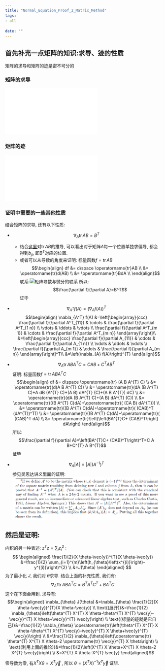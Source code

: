 ```yaml
---
title: "Normal_Equation_Proof_2_Matrix_Method"
tags:
- all

date: ""
---
```

## 首先补充一点矩阵的知识:求导、迹的性质

矩阵的求导和矩阵的迹是密不可分的

### 矩阵的求导

![矩阵的求导](notes/2021/2021.8/矩阵的求导.md)

### 矩阵的迹

![矩阵迹的性质](notes/2021/2021.8/矩阵迹的性质.md)

### 证明中需要的一些其他性质

结合矩阵的求导, 还有以下性质:
- $$\nabla_{A} \operatorname{tr} A B =B^{T}$$ 
	- 结合[这里](notes/2021/2021.8/矩阵迹的性质.md#^tracecommutative)对$\operatorname{tr} A B$的推导, 可以看出对于矩阵$A$每一个位置单独求偏导, 都会得到$b_{ji}$, 即$B^T$对应的位置.
	- 或者可以从导数的角度来证明:
	标量函数$f=\operatorname{tr}AB$
	$$\begin{align}  
	df &= d\space \operatorname{tr}AB  \\
	   &= \operatorname{tr}d(AB) \\
	   &= \operatorname{tr}BdA \\
	   \end{align}$$
	   联系:![矩阵导数与微分的联系](notes/2021/2021.8/矩阵的求导.md#^e0894d)
	所以: $$\frac{\partial f}{\partial A}=B^T$$
	证毕
- $$\nabla_{A^{T}} f(A) =\left(\nabla_{A} f(A)\right)^{T}$$ 
$$\begin{align}
\nabla_{A^T} f(A)
&=\left[\begin{array}{ccc}
\frac{\partial f}{\partial A^T_{11}} & \cdots & \frac{\partial f}{\partial A^T_{1 n}} \\
\vdots & \ddots & \vdots \\
\frac{\partial f}{\partial A^T_{m 1}} & \cdots & \frac{\partial f}{\partial A^T_{m n}}
\end{array}\right]\\
&=\left[\begin{array}{ccc}
\frac{\partial f}{\partial A_{11}} & \cdots & \frac{\partial f}{\partial A_{1 n}} \\
\vdots & \ddots & \vdots \\
\frac{\partial f}{\partial A_{m 1}} & \cdots & \frac{\partial f}{\partial A_{m n}}
\end{array}\right]^T\\
&=\left(\nabla_{A} f(A)\right)^{T}
\end{align}$$

- $$\nabla_{A} \operatorname{tr} A B A^{T} C =C A B+C^{T} A B^{T} $$
	证明: 
	标量函数$f=\operatorname{tr} A B A^{T} C$
	$$\begin{align}  
	df &= d\space \operatorname{tr} (A B A^{T} C)  \\
	   &= \operatorname{tr}(d(A B A^{T} C)) \\
	   &= \operatorname{tr}(dA (B A^{T} C)+A dB (A^{T} C)+(A B) dA^{T} (C)+(A B A^{T}) dC) \\
	   &= \operatorname{tr}(dA (B A^{T} C)+(A B) dA^{T} (C)) \\
	   &= \operatorname{tr}((B A^{T} C)dA)+\operatorname{tr}( (CA B) dA^{T})) \\
	&= \operatorname{tr}((B A^{T} C)dA)+\operatorname{tr}( (CAB)^T (dA^{T})^T)) \\
	&= \operatorname{tr}((B A^{T} C)dA)+\operatorname{tr}( (CAB)^T dA) \\
	&= \operatorname{tr}\left(\left(BA^{T}C+ (CAB)^T\right) dA\right)
	   \end{align}$$
	所以: $$\frac{\partial f}{\partial A}=\left(BA^{T}C+ (CAB)^T\right)^T=C A B+C^{T} A B^{T}$$
	证毕
	
- $$\nabla_{A}|A| =|A|\left(A^{-1}\right)^{T}$$
	参见吴恩达讲义里面的证明:
	![](notes/2021/2021.7/assets/Pasted%20image%2020210817213317.png)
	
	
## 然后是证明:
内积的另一种表述:  $z^{T} z=\sum_{i} z_{i}^{2}$ :
$$
\begin{aligned}
\frac{1}{2}(X \theta-\vec{y})^{T}(X \theta-\vec{y}) &=\frac{1}{2} \sum_{i=1}^{m}\left(h_{\theta}\left(x^{(i)}\right)-y^{(i)}\right)^{2} \\
&=J(\theta)
\end{aligned}
$$
为了最小化 $J$, 我们对 $\theta$求导. 结合上面的补充性质, 我们有:
$$
\nabla_{A^{T} } \operatorname{tr} A B A^{T} C=B^{T} A^{T} C^{T}+B A^{T} C
$$
这个在下面会用到.
求导有:
$$\begin{aligned}
\nabla_{\theta} J(\theta) &=\nabla_{\theta} \frac{1}{2}(X \theta-\vec{y})^{T}(X \theta-\vec{y}) \\
\text{(展开)}&=\frac{1}{2} \nabla_{\theta}\left(\theta^{T} X^{T} X \theta-\theta^{T} X^{T} \vec{y}-\vec{y}^{T} X \theta+\vec{y}^{T} \vec{y}\right) \\
\text{(标量的迹就是它自己)}&=\frac{1}{2} \nabla_{\theta} \operatorname{tr}\left(\theta^{T} X^{T} X \theta-\theta^{T} X^{T} \vec{y}-\vec{y}^{T} X \theta+\vec{y}^{T} \vec{y}\right) \\
&=\frac{1}{2} \nabla_{\theta}\left(\operatorname{tr} \theta^{T} X^{T} X \theta-2 \operatorname{tr} \vec{y}^{T} X \theta\right) \\
\text{(利用上面的推论)}&=\frac{1}{2}\left(X^{T} X \theta+X^{T} X \theta-2 X^{T} \vec{y}\right) \\
&=X^{T} X \theta-X^{T} \vec{y}
\end{aligned}$$

零导数为零, 有$X^{T} X \theta=X^{T} \vec{y}$ , 所以 $\theta=(X^{T} X )^{-1}X^{T} \vec{y}$
证毕. 